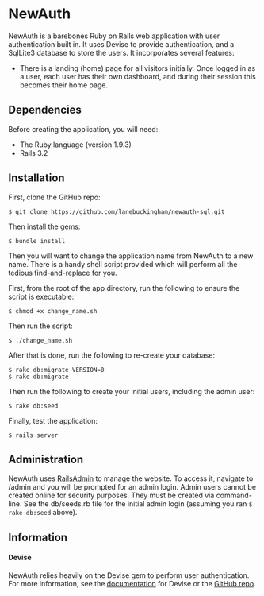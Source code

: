 # NewAuth

NewAuth is a barebones Ruby on Rails web application with user authentication built in.  It uses Devise to provide authentication, and a SqlLite3 database to store the users.  It incorporates several features:

* There is a landing (home) page for all visitors initially.  Once logged in as a user, each user has their own dashboard, and during their session this becomes their home page.  

## Dependencies

Before creating the application, you will need:

* The Ruby language (version 1.9.3)
* Rails 3.2

## Installation

First, clone the GitHub repo:

```
$ git clone https://github.com/lanebuckingham/newauth-sql.git
```

Then install the gems:

```
$ bundle install
```

Then you will want to change the application name from NewAuth to a new name.  There is a handy shell script provided which will perform all the tedious find-and-replace for you.  

First, from the root of the app directory, run the following to ensure the script is executable:

```
$ chmod +x change_name.sh
```

Then run the script:

```
$ ./change_name.sh
```

After that is done, run the following to re-create your database:

```
$ rake db:migrate VERSION=0
$ rake db:migrate
```

Then run the following to create your initial users, including the admin user:

```
$ rake db:seed
```

Finally, test the application:

```
$ rails server
```

## Administration

NewAuth uses [RailsAdmin](https://github.com/sferik/rails_admin) to manage the website.  To access it, navigate to /admin and you will be prompted for an admin login.  Admin users cannot be created online for security purposes.  They must be created via command-line.  See the db/seeds.rb file for the initial admin login (assuming you ran ```$ rake db:seed``` above).


## Information

#### Devise

NewAuth relies heavily on the Devise gem to perform user authentication.  For more information, see the [documentation](http://devise.plataformatec.com.br/) for Devise or the [GitHub repo](https://github.com/plataformatec/devise).
